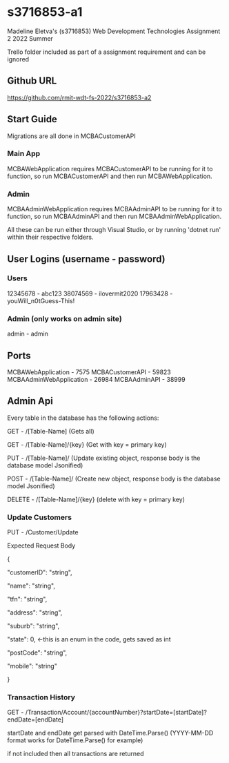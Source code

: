 # s3716853-a1
Madeline Eletva's (s3716853) Web Development Technologies Assignment 2 2022 Summer

Trello folder included as part of a assignment requirement and can be ignored
## Github URL
https://github.com/rmit-wdt-fs-2022/s3716853-a2
## Start Guide
Migrations are all done in MCBACustomerAPI
### Main App
MCBAWebApplication requires MCBACustomerAPI to be running for it to function, so run MCBACustomerAPI and then run MCBAWebApplication.
### Admin
MCBAAdminWebApplication requires MCBAAdminAPI to be running for it to function, so run MCBAAdminAPI and then run MCBAAdminWebApplication.

All these can be run either through Visual Studio, or by running 'dotnet run' within their respective folders.
## User Logins (username - password)
### Users
12345678 - abc123
38074569 - ilovermit2020
17963428 - youWill_n0tGuess-This!
### Admin (only works on admin site)
admin - admin
## Ports
MCBAWebApplication - 7575
MCBACustomerAPI - 59823
MCBAAdminWebApplication - 26984
MCBAAdminAPI - 38999
## Admin Api
Every table in the database has the following actions:

GET - /[Table-Name] (Gets all)

GET - /[Table-Name]/{key} (Get with key = primary key)

PUT - /[Table-Name]/ (Update existing object, response body is the database model Jsonified)

POST - /[Table-Name]/ (Create new object, response body is the database model Jsonified)

DELETE - /[Table-Name]/{key} (delete with key = primary key)

### Update Customers
PUT - /Customer/Update

Expected Request Body

{

  "customerID": "string",

  "name": "string",

  "tfn": "string",

  "address": "string",

  "suburb": "string",

  "state": 0, <-this is an enum in the code, gets saved as int

  "postCode": "string",

  "mobile": "string"

}

### Transaction History
GET - /Transaction/Account/{accountNumber}?startDate=[startDate]?endDate=[endDate]

startDate and endDate get parsed with DateTime.Parse() (YYYY-MM-DD format works for DateTime.Parse() for example)

if not included then all transactions are returned

